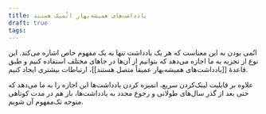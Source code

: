 ```yaml
---
title: یادداشت‌های همیشه‌بهار اتُمیک هستند
draft: true
tags:
---
```

اتُمی بودن به این معناست که هر یک یادداشت تنها به یک مفهوم خاص اشاره می‌کند. این نوع از تجزیه به ما اجازه می‌دهد که بتوانیم از آن‌ها در جاهای مختلف استفاده کنیم و طبق قاعدهٔ‌ [[یادداشت‌های همیشه‌بهار عمیقاً متصل هستند]]، ارتباطات بیشتری ایجاد کنیم.

علاوه بر قابلیت لینک‌کردن سریع، اتمیزه کردن یادداشت‌ها این اجازه را به ما می‌دهد که حتی بعد از گذر سال‌های طولانی و رجوع مجدد به یادداشت‌ها، باز هم در مدت کوتاهی متوجه تک‌مفهوم آن شویم.